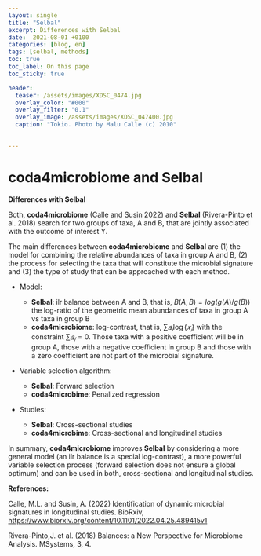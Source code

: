 ```yaml
---
layout: single
title: "Selbal"
excerpt: Differences with Selbal
date:  2021-08-01 +0100
categories: [blog, en]
tags: [selbal, methods]
toc: true
toc_label: On this page
toc_sticky: true

header:
  teaser: /assets/images/XDSC_0474.jpg
  overlay_color: "#000"
  overlay_filter: "0.1"
  overlay_image: /assets/images/XDSC_047400.jpg
  caption: "Tokio. Photo by Malu Calle (c) 2010"

  
---
```


# coda4microbiome and Selbal

**Differences with Selbal**

Both, **coda4microbiome** (Calle and Susin 2022) and **Selbal** (Rivera-Pinto et al. 2018) search for two groups of taxa, A and B, that are jointly associated with the outcome of interest Y. 

The main differences between **coda4microbiome** and **Selbal** are (1) the model for combining the relative abundances of taxa in group A and B, (2) the process for selecting the taxa that will constitute the microbial signature and (3) the type of study that can be approached with each method. 

* Model:
  * **Selbal**: ilr balance between A and B, that is, $B(A,B)=log(g(A)/g(B))$ the log-ratio of the geometric mean abundances of taxa in group A vs taxa in group B
  * **coda4microbiome**: log-contrast, that is, $\sum 𝑎_𝑖  \log⁡(𝑥_𝑖)$ with the constraint $\sum 𝑎_𝑖=0$. Those taxa with a positive coefficient will be in group A, those with a negative coefficient in group B and those with a zero coefficient are not part of the microbial signature.

* Variable selection algorithm:
  * **Selbal**: Forward selection
  * **coda4microbime**: Penalized regression

* Studies:
  * **Selbal**: Cross-sectional studies
  * **coda4microbime**: Cross-sectional and longitudinal studies 

In summary, **coda4microbiome** improves **Selbal** by considering a more general model (an ilr balance is a special log-contrast), a more powerful variable selection process (forward selection does not ensure a global optimum) and can be used in both, cross-sectional and longitudinal studies.

**References:**

Calle, M.L. and Susin, A. (2022) Identification of dynamic microbial signatures in longitudinal studies. BioRxiv, https://www.biorxiv.org/content/10.1101/2022.04.25.489415v1

Rivera-Pinto,J. et al. (2018) Balances: a New Perspective for Microbiome Analysis. MSystems, 3, 4.

